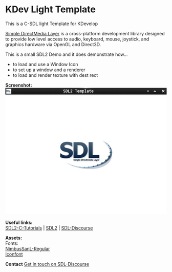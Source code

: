 KDev Light Template
===================

This is a C-SDL light Template for KDevelop

[Simple DirectMedia Layer](https://www.libsdl.org/) is a cross-platform development library designed to provide low level access to audio, keyboard, mouse, joystick, and graphics hardware via OpenGL and Direct3D.  

This is a small SDL2 Demo and it does demonstrate how...  

  * to load and use a Window Icon
  * to set up a window and a renderer
  * to load and render texture with dest rect

**Screenshot:**  
![Screenshot](./screenshot.png)  

**Useful links:**  
[SDL2-C-Tutorials](https://acry.github.io/) | [SDL2](https://www.libsdl.org/) | [SDL-Discourse](https://discourse.libsdl.org)  

**Assets:**  
Fonts:  
[NimbusSanL-Regular](https://fontlibrary.org/en/font/nimbus-sans-l)  
[Iconfont](https://fontawesome.com)

**Contact**
[Get in touch on SDL-Discourse](https://discourse.libsdl.org/u/Acry/summary)
